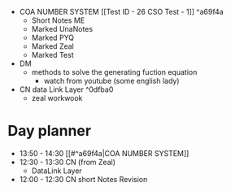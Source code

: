 - COA NUMBER SYSTEM [[Test ID - 26 CSO Test - 1]] ^a69f4a
	- Short Notes ME
	- Marked UnaNotes
	- Marked PYQ
	- Marked Zeal
	- Marked Test
- DM
	- methods to solve the generating fuction equation
		- watch from youtube (some english lady)
- CN data Link Layer ^0dfba0
	- zeal workwook
# Day planner

- 13:50 - 14:30 [[#^a69f4a|COA NUMBER SYSTEM]]
- 12:30 - 13:30 CN (from Zeal)
	- DataLink Layer
- 12:00 - 12:30 CN short Notes Revision
